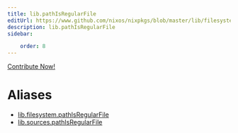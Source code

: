 ```yaml
---
title: lib.pathIsRegularFile
editUrl: https://www.github.com/nixos/nixpkgs/blob/master/lib/filesystem.nix#L102C23
description: lib.pathIsRegularFile
sidebar:

    order: 8
---
```


<a href="https://www.github.com/nixos/nixpkgs/blob/master/lib/filesystem.nix#L102C23">Contribute Now!</a>


# Aliases

- [lib.filesystem.pathIsRegularFile](/reference/libfilesystem.pathIsRegularFile)
- [lib.sources.pathIsRegularFile](/reference/libsources.pathIsRegularFile)


